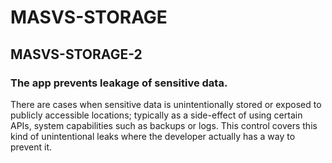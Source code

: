 #  MASVS-STORAGE

## MASVS-STORAGE-2

### The app prevents leakage of sensitive data.

There are cases when sensitive data is unintentionally stored or exposed to publicly accessible locations; typically as a side-effect of using certain APIs, system capabilities such as backups or logs. This control covers this kind of unintentional leaks where the developer actually has a way to prevent it.